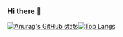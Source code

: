 ### Hi there 👋

[![Anurag's GitHub stats](https://github-readme-stats.vercel.app/api?username=chenchuw&show_icons=true&locale=en&show_icons=true&theme=vue&border_radius=0&include_all_commits=true&line_height=20)](https://github.com/anuraghazra/github-readme-stats)[![Top Langs](https://github-readme-stats.vercel.app/api/top-langs/?username=chenchuw&layout=compact&theme=vue&border_radius=0&card_width=300)](https://github.com/anuraghazra/github-readme-stats)

[//]: <gradient parameter: &bg_color=3,b6fcd5,b0e5ea,c7dcf9>
